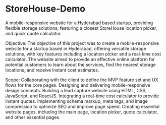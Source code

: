 # StoreHouse-Demo
A mobile-responsive website for a Hyderabad based startup, providing flexible storage solutions, featuring a closest StoreHouse location picker, and quick quote calculator.

Objective:
The objective of this project was to create a mobile-responsive website for a startup based in Hyderabad, offering versatile storage solutions, with key features including a location picker and a real-time cost calculator. The website aimed to provide an effective online platform for potential customers to learn about the services, find the nearest storage locations, and receive instant cost estimates.

Scope:
Collaborating with the client to define the MVP feature set and UX flows for the core pages.
Designing and delivering mobile-responsive design concepts.
Building a lead capture website using HTML, CSS, JavaScript, and ReactJS.
Integrating a real-time cost calculator to provide instant quotes.
Implementing schema markup, meta tags, and image compression to optimize SEO and improve page speed.
Creating essential website pages, including the main page, location picker, quote calculator, and other essential pages.

